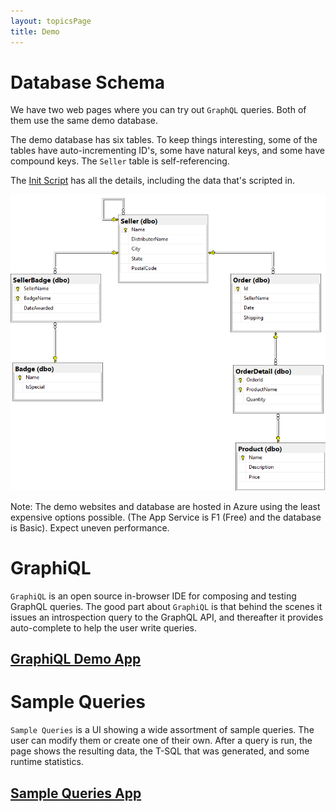 ```yaml
---
layout: topicsPage
title: Demo
---
```


<div markdown="1">

# Database Schema

We have two web pages where you can try out `GraphQL` queries. Both of them
use the same demo database.

The demo database has six tables. To keep things interesting, some of the tables
have auto-incrementing ID's, some have natural keys, and some have compound keys.
The `Seller` table is self-referencing.

The [Init Script](https://github.com/stevekerrick/GraphqlToTsql/blob/main/src/DemoEntities/DatabaseCreateScript.sql) has all the details, including the data that's scripted in.

![](images/schemaDiagram.png)

Note: The demo websites and database are hosted in Azure using
the least expensive options possible. (The App Service is F1 (Free) and the database is Basic).
Expect uneven performance.

</div>

<div markdown="1">

# GraphiQL

`GraphiQL` is an open source in-browser IDE for composing and 
testing GraphQL queries. The good part about `GraphiQL` is
that behind the scenes it issues an introspection query
to the GraphQL API, and thereafter it provides auto-complete
to help the user write queries.

<h2><a href="//graphqltotsqldemoapp.azurewebsites.net/graphiql" target="_blank">GraphiQL Demo App</a></h2>

</div>

<div markdown="1">

# Sample Queries

`Sample Queries` is a UI showing
a wide assortment of sample queries. The user can modify them
or create one of their own. After a query is run, the page shows the
resulting data, the T-SQL that was generated, and some runtime statistics.

<h2><a href="//graphqltotsqldemoapp.azurewebsites.net/" target="_blank">Sample Queries App</a></h2>

</div>
